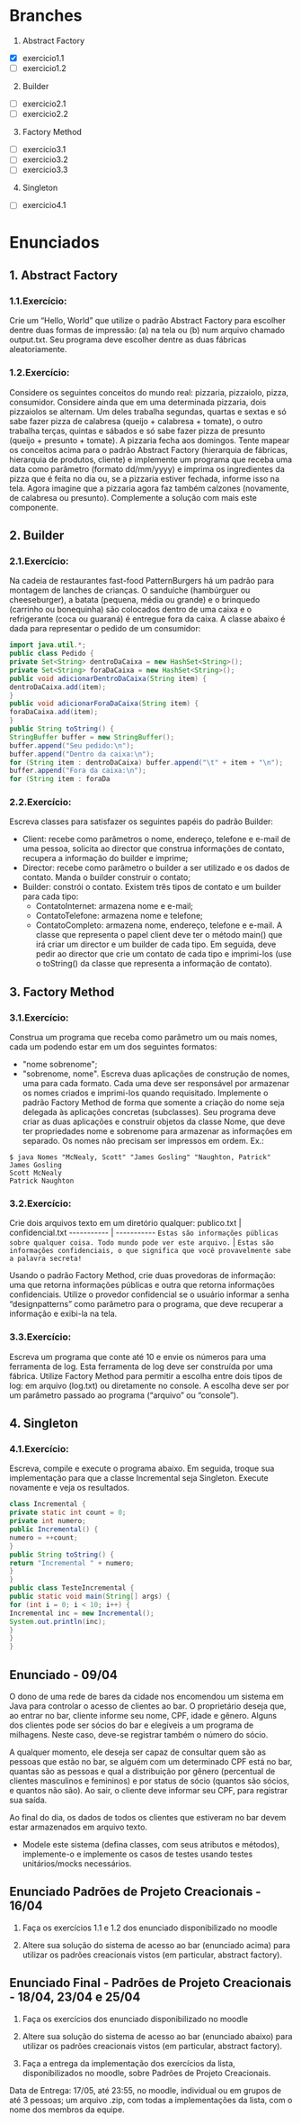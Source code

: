 ﻿
# Branches
1. Abstract Factory
- [x] exercicio1.1
- [ ] exercicio1.2
2. Builder
- [ ] exercicio2.1
- [ ] exercicio2.2
3. Factory Method
- [ ] exercicio3.1
- [ ] exercicio3.2
- [ ] exercicio3.3
4. Singleton
- [ ] exercicio4.1

# Enunciados
## 1. Abstract Factory
### 1.1.Exercício:
Crie um “Hello, World” que utilize o padrão Abstract Factory para escolher dentre duas formas de impressão: (a) na tela ou (b) num arquivo chamado output.txt. Seu programa deve escolher dentre as duas fábricas aleatoriamente.

### 1.2.Exercício:
Considere os seguintes conceitos do mundo real: pizzaria, pizzaiolo, pizza, consumidor. Considere ainda que em uma determinada pizzaria, dois pizzaiolos se alternam. Um deles trabalha segundas, quartas e sextas e só sabe fazer pizza de calabresa (queijo + calabresa + tomate), o outro trabalha terças, quintas e sábados e só sabe fazer pizza de presunto (queijo + presunto + tomate). A pizzaria fecha aos domingos.
Tente mapear os conceitos acima para o padrão Abstract Factory (hierarquia de fábricas, hierarquia de produtos, cliente) e implemente um programa que receba uma data como parâmetro (formato dd/mm/yyyy) e imprima os ingredientes da pizza que é feita no dia ou, se a pizzaria estiver fechada, informe isso na tela.
Agora imagine que a pizzaria agora faz também calzones (novamente, de calabresa ou presunto).
Complemente a solução com mais este componente.

## 2. Builder
### 2.1.Exercício:
Na cadeia de restaurantes fast-food PatternBurgers há um padrão para montagem de lanches de crianças. O sanduíche (hambúrguer ou cheeseburger), a batata (pequena, média ou grande) e o brinquedo (carrinho ou bonequinha) são colocados dentro de uma caixa e o refrigerante (coca ou guaraná) é entregue fora da caixa. A classe abaixo é dada para representar o pedido de um consumidor:
```java
import java.util.*;
public class Pedido {
private Set<String> dentroDaCaixa = new HashSet<String>();
private Set<String> foraDaCaixa = new HashSet<String>();
public void adicionarDentroDaCaixa(String item) {
dentroDaCaixa.add(item);
}
public void adicionarForaDaCaixa(String item) {
foraDaCaixa.add(item);
}
public String toString() {
StringBuffer buffer = new StringBuffer();
buffer.append("Seu pedido:\n");
buffer.append("Dentro da caixa:\n");
for (String item : dentroDaCaixa) buffer.append("\t" + item + "\n");
buffer.append("Fora da caixa:\n");
for (String item : foraDa
```

### 2.2.Exercício:
Escreva classes para satisfazer os seguintes papéis do padrão Builder:
* Client: recebe como parâmetros o nome, endereço, telefone e e-mail de uma pessoa, solicita ao director que construa informações de contato, recupera a informação do builder e imprime;
* Director: recebe como parâmetro o builder a ser utilizado e os dados de contato. Manda o builder construir o contato;
* Builder: constrói o contato. Existem três tipos de contato e um builder para cada tipo:
    * ContatoInternet: armazena nome e e-mail;
    * ContatoTelefone: armazena nome e telefone;
    * ContatoCompleto: armazena nome, endereço, telefone e e-mail.
A classe que representa o papel client deve ter o método main() que irá criar um director e um builder de cada tipo. Em seguida, deve pedir ao director que crie um contato de cada tipo e imprimi-los (use o toString() da classe que representa a informação de contato).

## 3. Factory Method
### 3.1.Exercício:
Construa um programa que receba como parâmetro um ou mais nomes, cada um podendo estar em um dos
seguintes formatos:
* "nome sobrenome";
* "sobrenome, nome".
Escreva duas aplicações de construção de nomes, uma para cada formato. Cada uma deve ser responsável
por armazenar os nomes criados e imprimi-los quando requisitado. Implemente o padrão Factory Method de
forma que somente a criação do nome seja delegada às aplicações concretas (subclasses). Seu programa
deve criar as duas aplicações e construir objetos da classe Nome, que deve ter propriedades nome e
sobrenome para armazenar as informações em separado. Os nomes não precisam ser impressos em ordem.
Ex.:
```
$ java Nomes "McNealy, Scott" "James Gosling" "Naughton, Patrick"
James Gosling
Scott McNealy
Patrick Naughton
```

### 3.2.Exercício:
Crie dois arquivos texto em um diretório qualquer:
publico.txt | confidencial.txt
----------- | -----------
```Estas são informações públicas sobre qualquer coisa. Todo mundo pode ver este arquivo.``` | ```Estas são informações confidenciais, o que significa que você provavelmente sabe a palavra secreta!```

Usando o padrão Factory Method, crie duas provedoras de informação: uma que retorna informações
públicas e outra que retorna informações confidenciais. Utilize o provedor confidencial se o usuário informar
a senha “designpatterns” como parâmetro para o programa, que deve recuperar a informação e exibi-la
na tela.

### 3.3.Exercício:
Escreva um programa que conte até 10 e envie os números para uma ferramenta de log. Esta ferramenta de
log deve ser construída por uma fábrica. Utilize Factory Method para permitir a escolha entre dois tipos de
log: em arquivo (log.txt) ou diretamente no console. A escolha deve ser por um parâmetro passado ao
programa (“arquivo” ou “console”).

## 4. Singleton
### 4.1.Exercício:
Escreva, compile e execute o programa abaixo. Em seguida, troque sua implementação para que a classe
Incremental seja Singleton. Execute novamente e veja os resultados.
```java
class Incremental {
private static int count = 0;
private int numero;
public Incremental() {
numero = ++count;
}
public String toString() {
return "Incremental " + numero;
}
}
public class TesteIncremental {
public static void main(String[] args) {
for (int i = 0; i < 10; i++) {
Incremental inc = new Incremental();
System.out.println(inc);
}
}
}
```

 ## Enunciado - 09/04

O dono de uma rede de bares da cidade nos encomendou um sistema em Java para controlar o acesso de clientes ao bar. O proprietário deseja que, ao entrar no bar,  cliente informe seu nome, CPF, idade e gênero. Alguns dos clientes pode ser sócios do bar e elegíveis a um programa de milhagens. Neste caso, deve-se registrar também o número do sócio.

A qualquer momento, ele deseja ser capaz de consultar quem são as pessoas que estão no bar, se alguém com um determinado CPF está no bar, quantas são as pessoas e qual a distribuição por gênero (percentual de clientes masculinos e femininos) e por status de sócio (quantos são sócios, e quantos não são). Ao sair, o cliente deve informar seu CPF, para registrar sua saída.

Ao final do dia, os dados de todos os clientes que estiveram no bar devem estar armazenados em arquivo texto.

- Modele este sistema (defina classes, com seus atributos e métodos), implemente-o e implemente os casos de testes usando testes unitários/mocks necessários.

## Enunciado Padrões de Projeto Creacionais - 16/04

1. Faça os exercícios 1.1 e 1.2 dos enunciado disponibilizado no moodle

2. Altere sua solução do sistema de acesso ao bar (enunciado acima) para utilizar os padrões creacionais vistos (em particular, abstract factory).

## Enunciado Final - Padrões de Projeto Creacionais - 18/04, 23/04 e 25/04

1. Faça os exercícios dos enunciado disponibilizado no moodle

2. Altere sua solução do sistema de acesso ao bar (enunciado abaixo) para utilizar os padrões creacionais vistos (em particular, abstract factory).

3. Faça a entrega da implementação dos exercícios da lista, disponibilizados no moodle, sobre Padrões de Projeto Creacionais.

Data de Entrega: 17/05, até 23:55, no moodle, individual ou em grupos de até 3 pessoas;
um arquivo .zip, com todas a implementações da lista, com o nome dos membros da equipe.
